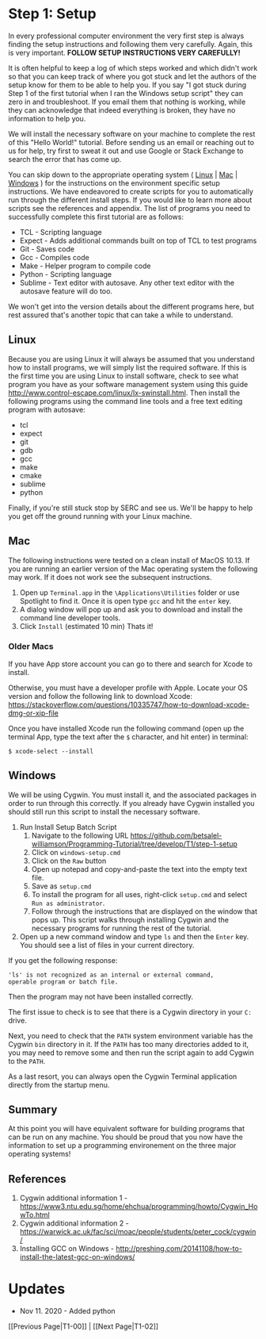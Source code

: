 # Step 1: Setup

In every professional computer environment the very first step is always finding the setup instructions and following them very carefully. Again, this is very important. **FOLLOW SETUP INSTRUCTIONS VERY CAREFULLY!**

It is often helpful to keep a log of which steps worked and which didn't work so that you can keep track of where you got stuck and let the authors of the setup know for them to be able to help you. If you say "I got stuck during Step 1 of the first tutorial when I ran the Windows setup script" they can zero in and troubleshoot. If you email them that nothing is working, while they can acknowledge that indeed everything is broken, they have no information to help you. 

We will install the necessary software on your machine to complete the rest of this "Hello World!" tutorial. Before sending us an email or reaching out to us for help, try first to sweat it out and use Google or Stack Exchange to search the error that has come up.

You can skip down to the appropriate operating system ( [Linux](#linux) | [Mac](#mac) | [Windows](#windows) ) for the instructions on the environment specific setup instructions. We have endeavored to create scripts for you to automatically run through the different install steps. If you would like to learn more about scripts see the references and appendix. The list of programs you need to successfully complete this first tutorial are as follows:
* TCL - Scripting language
* Expect - Adds additional commands built on top of TCL to test programs
* Git - Saves code
* Gcc - Compiles code
* Make - Helper program to compile code
* Python - Scripting language
* Sublime - Text editor with autosave. Any other text editor with the autosave feature will do too.

We won't get into the version details about the different programs here, but rest assured that's another topic that can take a while to understand.

## Linux
<!-- TODO: need access to Linux machine to run setup. Should be able to use built in software manager to install the necessary programs. -->

Because you are using Linux it will always be assumed that you understand how to install programs, we will simply list the required software. If this is the first time you are using Linux to install software, check to see what program you have as your software management system using this guide <http://www.control-escape.com/linux/lx-swinstall.html>. Then install the following programs using the command line tools and a free text editing program with autosave:
* tcl 
* expect
* git
* gdb
* gcc
* make
* cmake
* sublime 
* python 

Finally, if you're still stuck stop by SERC and see us. We'll be happy to help you get off the ground running with your Linux machine.

## Mac
The following instructions were tested on a clean install of MacOS 10.13. If you are running an earlier version of the Mac operating system the following may work. If it does not work see the subsequent instructions.
1. Open up `Terminal.app` in the `\Applications\Utilities` folder or use Spotlight to find it. Once it is open type `gcc` and hit the `enter` key. 
1. A dialog window will pop up and ask you to download and install the command line developer tools. 
1. Click `Install` (estimated 10 min)
Thats it!

### Older Macs
If you have App store account you can go to there and search for Xcode to install.

Otherwise, you must have a developer profile with Apple. Locate your OS version and follow the following link to download Xcode: <https://stackoverflow.com/questions/10335747/how-to-download-xcode-dmg-or-xip-file>

Once you have installed Xcode run the following command (open up the terminal App, type the text after the `$` character, and hit enter) in terminal:

    $ xcode-select --install

## Windows

We will be using Cygwin. You must install it, and the associated packages in order to run through this correctly. If you already have Cygwin installed you should still run this script to install the necessary software.

1. Run Install Setup Batch Script
   1. Navigate to the following URL <https://github.com/betsalel-williamson/Programming-Tutorial/tree/develop/T1/step-1-setup> 
   1. Click on `windows-setup.cmd`
   1. Click on the `Raw` button 
   1. Open up notepad and copy-and-paste the text into the empty text file.
   1. Save as `setup.cmd`
   1. To install the program for all uses, right-click `setup.cmd` and select `Run as administrator`.
   1. Follow through the instructions that are displayed on the window that pops up. This script walks through installing Cygwin and the necessary programs for running the rest of the tutorial.
1. Open up a new command window and type `ls` and then the `Enter` key.
You should see a list of files in your current directory. 

If you get the following response:
```
'ls' is not recognized as an internal or external command,
operable program or batch file.
```

Then the program may not have been installed correctly. 

The first issue to check is to see that there is a Cygwin directory in your `C:` drive. 

Next, you need to check that the `PATH` system environment variable has the Cygwin `bin` directory in it. If the `PATH` has too many directories added to it, you may need to remove some and then run the script again to add Cygwin to the `PATH`.

As a last resort, you can always open the Cygwin Terminal application directly from the startup menu.

## Summary

At this point you will have equivalent software for building programs that can be run on any machine. You should be proud that you now have the information to set up a programming environement on the three major operating systems! 

## References 

1. Cygwin additional information 1 - https://www3.ntu.edu.sg/home/ehchua/programming/howto/Cygwin_HowTo.html
1. Cygwin additional information 2 - https://warwick.ac.uk/fac/sci/moac/people/students/peter_cock/cygwin/
1. Installing GCC on Windows - http://preshing.com/20141108/how-to-install-the-latest-gcc-on-windows/

# Updates
* Nov 11. 2020 - Added python

[[Previous Page|T1-00]] | [[Next Page|T1-02]]